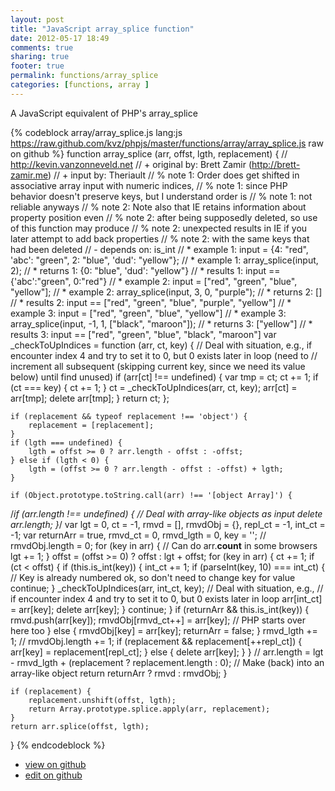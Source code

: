 ```yaml
---
layout: post
title: "JavaScript array_splice function"
date: 2012-05-17 18:49
comments: true
sharing: true
footer: true
permalink: functions/array_splice
categories: [functions, array ]
---
```

A JavaScript equivalent of PHP's array_splice
<!-- more -->
{% codeblock array/array_splice.js lang:js https://raw.github.com/kvz/phpjs/master/functions/array/array_splice.js raw on github %}
function array_splice (arr, offst, lgth, replacement) {
    // http://kevin.vanzonneveld.net
    // +   original by: Brett Zamir (http://brett-zamir.me)
    // +   input by: Theriault
    // %        note 1: Order does get shifted in associative array input with numeric indices,
    // %        note 1: since PHP behavior doesn't preserve keys, but I understand order is
    // %        note 1: not reliable anyways
    // %        note 2: Note also that IE retains information about property position even
    // %        note 2: after being supposedly deleted, so use of this function may produce
    // %        note 2: unexpected results in IE if you later attempt to add back properties
    // %        note 2: with the same keys that had been deleted
    // -    depends on: is_int
    // *     example 1: input = {4: "red", 'abc': "green", 2: "blue", 'dud': "yellow"};
    // *     example 1: array_splice(input, 2);
    // *     returns 1: {0: "blue", 'dud': "yellow"}
    // *     results 1: input == {'abc':"green", 0:"red"}
    // *     example 2: input = ["red", "green", "blue", "yellow"];
    // *     example 2: array_splice(input, 3, 0, "purple");
    // *     returns 2: []
    // *     results 2: input == ["red", "green", "blue", "purple", "yellow"]
    // *     example 3: input = ["red", "green", "blue", "yellow"]
    // *     example 3: array_splice(input, -1, 1, ["black", "maroon"]);
    // *     returns 3: ["yellow"]
    // *     results 3: input == ["red", "green", "blue", "black", "maroon"]
    var _checkToUpIndices = function (arr, ct, key) {
        // Deal with situation, e.g., if encounter index 4 and try to set it to 0, but 0 exists later in loop (need to
        // increment all subsequent (skipping current key, since we need its value below) until find unused)
        if (arr[ct] !== undefined) {
            var tmp = ct;
            ct += 1;
            if (ct === key) {
                ct += 1;
            }
            ct = _checkToUpIndices(arr, ct, key);
            arr[ct] = arr[tmp];
            delete arr[tmp];
        }
        return ct;
    };

    if (replacement && typeof replacement !== 'object') {
        replacement = [replacement];
    }
    if (lgth === undefined) {
        lgth = offst >= 0 ? arr.length - offst : -offst;
    } else if (lgth < 0) {
        lgth = (offst >= 0 ? arr.length - offst : -offst) + lgth;
    }

    if (Object.prototype.toString.call(arr) !== '[object Array]') {
/*if (arr.length !== undefined) { // Deal with array-like objects as input
        delete arr.length;
        }*/
        var lgt = 0,
            ct = -1,
            rmvd = [],
            rmvdObj = {},
            repl_ct = -1,
            int_ct = -1;
        var returnArr = true,
            rmvd_ct = 0,
            rmvd_lgth = 0,
            key = '';
        // rmvdObj.length = 0;
        for (key in arr) { // Can do arr.__count__ in some browsers
            lgt += 1;
        }
        offst = (offst >= 0) ? offst : lgt + offst;
        for (key in arr) {
            ct += 1;
            if (ct < offst) {
                if (this.is_int(key)) {
                    int_ct += 1;
                    if (parseInt(key, 10) === int_ct) { // Key is already numbered ok, so don't need to change key for value
                        continue;
                    }
                    _checkToUpIndices(arr, int_ct, key); // Deal with situation, e.g.,
                    // if encounter index 4 and try to set it to 0, but 0 exists later in loop
                    arr[int_ct] = arr[key];
                    delete arr[key];
                }
                continue;
            }
            if (returnArr && this.is_int(key)) {
                rmvd.push(arr[key]);
                rmvdObj[rmvd_ct++] = arr[key]; // PHP starts over here too
            } else {
                rmvdObj[key] = arr[key];
                returnArr = false;
            }
            rmvd_lgth += 1;
            // rmvdObj.length += 1;
            if (replacement && replacement[++repl_ct]) {
                arr[key] = replacement[repl_ct];
            } else {
                delete arr[key];
            }
        }
        // arr.length = lgt - rmvd_lgth + (replacement ? replacement.length : 0); // Make (back) into an array-like object
        return returnArr ? rmvd : rmvdObj;
    }

    if (replacement) {
        replacement.unshift(offst, lgth);
        return Array.prototype.splice.apply(arr, replacement);
    }
    return arr.splice(offst, lgth);
}
{% endcodeblock %}
<ul>
 <li><a href="https://github.com/kvz/phpjs/blob/master/functions/array/array_splice.js">view on github</a></li>
 <li><a href="https://github.com/kvz/phpjs/edit/master/functions/array/array_splice.js">edit on github</a></li>
</ul>
